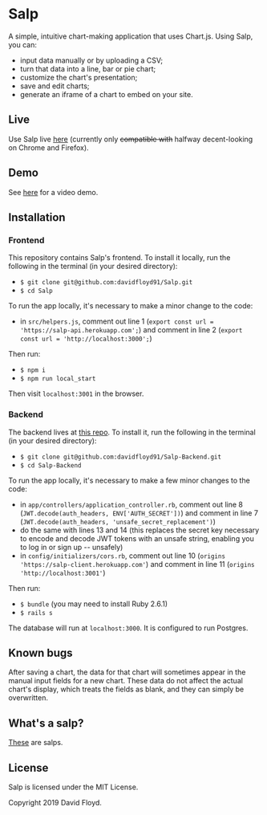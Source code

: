 # Salp

A simple, intuitive chart-making application that uses Chart.js. Using Salp, you can:

+ input data manually or by uploading a CSV;
+ turn that data into a line, bar or pie chart;
+ customize the chart's presentation;
+ save and edit charts;
+ generate an iframe of a chart to embed on your site.

## Live

Use Salp live [here](https://salp-client.herokuapp.com/login) (currently only <strike>compatible with</strike> halfway decent-looking on Chrome and Firefox).

## Demo

See [here](https://www.youtube.com/watch?v=1zRdEr1ctiY) for a video demo.

## Installation
### Frontend

This repository contains Salp's frontend. To install it locally, run the following in the terminal (in your desired directory):

+ `$ git clone git@github.com:davidfloyd91/Salp.git`
+ `$ cd Salp`

To run the app locally, it's necessary to make a minor change to the code:

+ in `src/helpers.js`, comment out line 1 (`export const url = 'https://salp-api.herokuapp.com';`) and comment in line 2 (`export const url = 'http://localhost:3000';`)

Then run:

+ `$ npm i`
+ `$ npm run local_start`

Then visit `localhost:3001` in the browser.

### Backend

The backend lives at [this repo](https://github.com/davidfloyd91/Salp-Backend). To install it, run the following in the terminal (in your desired directory):

+ `$ git clone git@github.com:davidfloyd91/Salp-Backend.git`
+ `$ cd Salp-Backend`

To run the app locally, it's necessary to make a few minor changes to the code:

+ in `app/controllers/application_controller.rb`, comment out line 8 (`JWT.decode(auth_headers, ENV['AUTH_SECRET'])`) and comment in line 7 (`JWT.decode(auth_headers, 'unsafe_secret_replacement')`)
+ do the same with lines 13 and 14 (this replaces the secret key necessary to encode and decode JWT tokens with an unsafe string, enabling you to log in or sign up -- unsafely)
+ in `config/initializers/cors.rb`, comment out line 10 (`origins 'https://salp-client.herokuapp.com'`) and comment in line 11 (`origins 'http://localhost:3001'`)

Then run:

+ `$ bundle` (you may need to install Ruby 2.6.1)
+ `$ rails s`

The database will run at `localhost:3000`. It is configured to run Postgres.

## Known bugs

After saving a chart, the data for that chart will sometimes appear in the manual input fields for a new chart. These data do not affect the actual chart's display, which treats the fields as blank, and they can simply be overwritten.

## What's a salp?

[These](http://planktonchronicles.org/en/episode/salps-exploding-populations/) are salps.

## License

Salp is licensed under the MIT License.

Copyright 2019 David Floyd.
